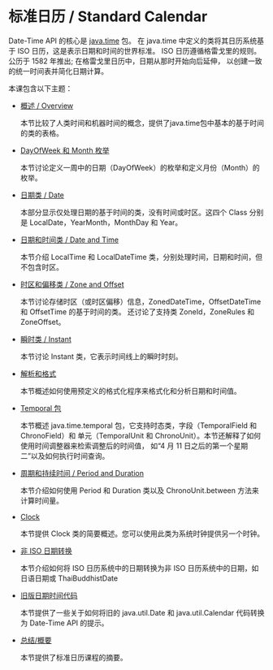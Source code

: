 # 标准日历 / Standard Calendar
Date-Time API 的核心是 [java.time](https://docs.oracle.com/javase/8/docs/api/java/time/package-summary.html) 包。
在 java.time 中定义的类将其日历系统基于 ISO 日历，这是表示日期和时间的世界标准。
ISO 日历遵循格雷戈里的规则。公历于 1582 年推出; 在格雷戈里日历中，日期从那时开始向后延伸，
以创建一致的统一时间表并简化日期计算。

本课包含以下主题：

- [概述 / Overview](./overview.md)

    本节比较了人类时间和机器时间的概念，提供了java.time包中基本的基于时间的类的表格。

- [DayOfWeek 和 Month 枚举](./enum.md)

    本节讨论定义一周中的日期（DayOfWeek）的枚举和定义月份（Month）的枚举。

- [日期类 / Date](./date.md)

    本部分显示仅处理日期的基于时间的类，没有时间或时区。这四个 Class 分别是 LocalDate，YearMonth，MonthDay 和 Year。

- [日期和时间类 / Date and Time](./datetime.md)

    本节介绍 LocalTime 和 LocalDateTime 类，分别处理时间，日期和时间，但不包含时区。

- [时区和偏移类 / Zone and Offset](./timezones.md)

    本节讨论存储时区（或时区偏移）信息，ZonedDateTime，OffsetDateTime 和 OffsetTime 的基于时间的类。
    还讨论了支持类 ZoneId，ZoneRules 和 ZoneOffset。

- [瞬时类 / Instant](./instant.md)

    本节讨论 Instant 类，它表示时间线上的瞬时时刻。

- [解析和格式](./format.md)

    本节概述如何使用预定义的格式化程序来格式化和分析日期和时间值。

-  [Temporal 包](./Temporal.md)

    本节概述 java.time.temporal 包，它支持时态类，字段（TemporalField 和 ChronoField）和
    单元（TemporalUnit 和 ChronoUnit）。本节还解释了如何使用时间调整器来检索调整后的时间值，
    如“4 月 11 日之后的第一个星期二”以及如何执行时间查询。

- [周期和持续时间 / Period and Duration](./period.md)

    本节介绍如何使用 Period 和 Duration 类以及 ChronoUnit.between 方法来计算时间量。

- [Clock](./clock.md)

    本节提供 Clock 类的简要概述。您可以使用此类为系统时钟提供另一个时钟。

- [非 ISO 日期转换](./nonIso.md)

    本节介绍如何将 ISO 日历系统中的日期转换为非 ISO 日历系统中的日期，如日语日期或 ThaiBuddhistDate

- [旧版日期时间代码](./legacy.md)

    本节提供了一些关于如何将旧的 java.util.Date 和 java.util.Calendar 代码转换为 Date-Time API 的提示。

- [总结/概要](./summary.md)

    本节提供了标准日历课程的摘要。
